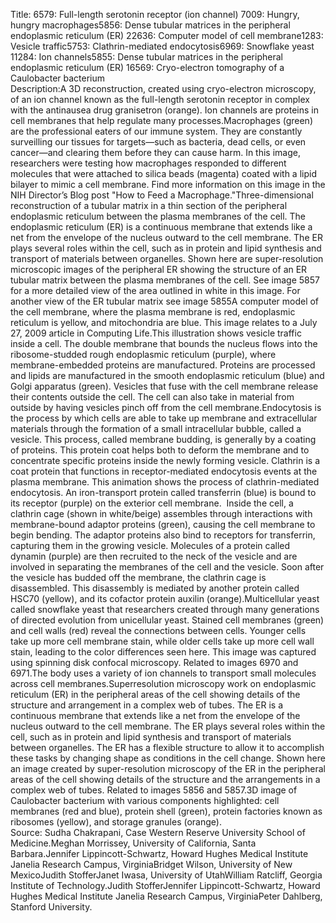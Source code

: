 Title: 6579: Full-length serotonin receptor (ion channel) 7009: Hungry, hungry macrophages5856: Dense tubular matrices in the peripheral endoplasmic reticulum (ER) 22636: Computer model of cell membrane1283: Vesicle traffic5753: Clathrin-mediated endocytosis6969: Snowflake yeast 11284: Ion channels5855: Dense tubular matrices in the peripheral endoplasmic reticulum (ER) 16569: Cryo-electron tomography of a Caulobacter bacterium \
Description:A 3D reconstruction, created using cryo-electron microscopy, of an ion channel known as the full-length serotonin receptor in complex with the antinausea drug granisetron (orange). Ion channels are proteins in cell membranes that help regulate many processes.Macrophages (green) are the professional eaters of our immune system. They are constantly surveilling our tissues for targets—such as bacteria, dead cells, or even cancer—and clearing them before they can cause harm. In this image, researchers were testing how macrophages responded to different molecules that were attached to silica beads (magenta) coated with a lipid bilayer to mimic a cell membrane. Find more information on this image in the NIH Director’s Blog post "How to Feed a Macrophage."Three-dimensional reconstruction of a tubular matrix in a thin section of the peripheral endoplasmic reticulum between the plasma membranes of the cell.  The endoplasmic reticulum (ER) is a continuous membrane that extends like a net from the envelope of the nucleus outward to the cell membrane. The ER plays several roles within the cell, such as in protein and lipid synthesis and transport of materials between organelles.  Shown here are super-resolution microscopic images of the peripheral ER showing the structure of an ER tubular matrix between the plasma membranes of the cell. See image 5857 for a more detailed view of the area outlined in white in this image. For another view of the ER tubular matrix see image 5855A computer model of the cell membrane, where the plasma membrane is red, endoplasmic reticulum is yellow, and mitochondria are blue. This image relates to a July 27, 2009 article in Computing Life.This illustration shows vesicle traffic inside a cell. The double membrane that bounds the nucleus flows into the ribosome-studded rough endoplasmic reticulum (purple), where membrane-embedded proteins are manufactured. Proteins are processed and lipids are manufactured in the smooth endoplasmic reticulum (blue) and Golgi apparatus (green). Vesicles that fuse with the cell membrane release their contents outside the cell. The cell can also take in material from outside by having vesicles pinch off from the cell membrane.Endocytosis is the process by which cells are able to take up membrane and extracellular materials through the formation of a small intracellular bubble, called a vesicle. This process, called membrane budding, is generally by a coating of proteins. This protein coat helps both to deform the membrane and to concentrate specific proteins inside the newly forming vesicle. Clathrin is a coat protein that functions in receptor-mediated endocytosis events at the plasma membrane. This animation shows the process of clathrin-mediated endocytosis. An iron-transport protein called transferrin (blue) is bound to its receptor (purple) on the exterior cell membrane.  Inside the cell, a clathrin cage (shown in white/beige) assembles through interactions with membrane-bound adaptor proteins (green), causing the cell membrane to begin bending. The adaptor proteins also bind to receptors for transferrin, capturing them in the growing vesicle. Molecules of a protein called dynamin (purple) are then recruited to the neck of the vesicle and are involved in separating the membranes of the cell and the vesicle. Soon after the vesicle has budded off the membrane, the clathrin cage is disassembled. This disassembly is mediated by another protein called HSC70 (yellow), and its cofactor protein auxilin (orange).Multicellular yeast called snowflake yeast that researchers created through many generations of directed evolution from unicellular yeast. Stained cell membranes (green) and cell walls (red) reveal the connections between cells. Younger cells take up more cell membrane stain, while older cells take up more cell wall stain, leading to the color differences seen here. This image was captured using spinning disk confocal microscopy.  Related to images 6970 and 6971.The body uses a variety of ion channels to transport small molecules across cell membranes.Superresolution microscopy work on endoplasmic reticulum (ER) in the peripheral areas of the cell showing details of the structure and arrangement in a complex web of tubes.  The ER is a continuous membrane that extends like a net from the envelope of the nucleus outward to the cell membrane. The ER plays several roles within the cell, such as in protein and lipid synthesis and transport of materials between organelles. The ER has a flexible structure to allow it to accomplish these tasks by changing shape as conditions in the cell change. Shown here an image created by super-resolution microscopy of the ER in the peripheral areas of the cell showing details of the structure and the arrangements in a complex web of tubes. Related to images 5856 and 5857.3D image of Caulobacter bacterium with various components highlighted: cell membranes (red and blue), protein shell (green), protein factories known as ribosomes (yellow), and storage granules (orange). \
Source: Sudha Chakrapani, Case Western Reserve University School of Medicine.Meghan Morrissey, University of California, Santa Barbara.Jennifer Lippincott-Schwartz, Howard Hughes Medical Institute Janelia Research Campus, VirginiaBridget Wilson, University of New MexicoJudith StofferJanet Iwasa, University of UtahWilliam Ratcliff, Georgia Institute of Technology.Judith StofferJennifer Lippincott-Schwartz, Howard Hughes Medical Institute Janelia Research Campus, VirginiaPeter Dahlberg, Stanford University.
